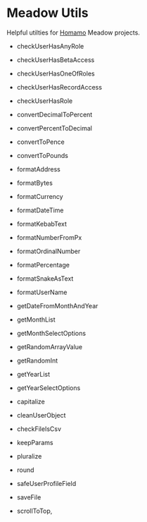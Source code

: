 # Meadow Utils

Helpful utilties for [Homamo](https://homamo.co) Meadow projects.

- checkUserHasAnyRole
- checkUserHasBetaAccess
- checkUserHasOneOfRoles
- checkUserHasRecordAccess
- checkUserHasRole

- convertDecimalToPercent
- convertPercentToDecimal
- convertToPence
- convertToPounds

- formatAddress
- formatBytes
- formatCurrency
- formatDateTime
- formatKebabText
- formatNumberFromPx
- formatOrdinalNumber
- formatPercentage
- formatSnakeAsText
- formatUserName

- getDateFromMonthAndYear
- getMonthList
- getMonthSelectOptions
- getRandomArrayValue
- getRandomInt
- getYearList
- getYearSelectOptions

- capitalize
- cleanUserObject
- checkFileIsCsv
- keepParams
- pluralize
- round
- safeUserProfileField
- saveFile
- scrollToTop,
